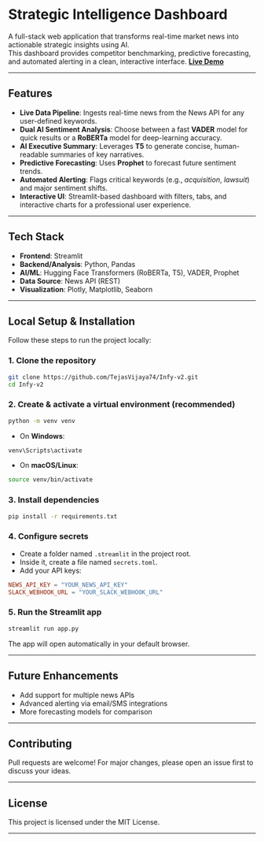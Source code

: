 # Strategic Intelligence Dashboard

A full-stack web application that transforms real-time market news into actionable strategic insights using AI.  
This dashboard provides competitor benchmarking, predictive forecasting, and automated alerting in a clean, interactive interface.
**[Live Demo](https://infy-v2.streamlit.app/)**

---

##  Features

- **Live Data Pipeline**: Ingests real-time news from the News API for any user-defined keywords.  
- **Dual AI Sentiment Analysis**: Choose between a fast **VADER** model for quick results or a **RoBERTa** model for deep-learning accuracy.  
- **AI Executive Summary**: Leverages **T5** to generate concise, human-readable summaries of key narratives.  
- **Predictive Forecasting**: Uses **Prophet** to forecast future sentiment trends.  
- **Automated Alerting**: Flags critical keywords (e.g., *acquisition*, *lawsuit*) and major sentiment shifts.  
- **Interactive UI**: Streamlit-based dashboard with filters, tabs, and interactive charts for a professional user experience.  

---

##  Tech Stack

- **Frontend**: Streamlit  
- **Backend/Analysis**: Python, Pandas  
- **AI/ML**: Hugging Face Transformers (RoBERTa, T5), VADER, Prophet  
- **Data Source**: News API (REST)  
- **Visualization**: Plotly, Matplotlib, Seaborn  

---

##  Local Setup & Installation

Follow these steps to run the project locally:

### 1️. Clone the repository
```bash
git clone https://github.com/TejasVijaya74/Infy-v2.git
cd Infy-v2
```

### 2️. Create & activate a virtual environment (recommended)

```bash
python -m venv venv
```

* On **Windows**:
```bash
venv\Scripts\activate
```

* On **macOS/Linux**:
```bash
source venv/bin/activate
```

### 3️. Install dependencies
```bash
pip install -r requirements.txt
```

### 4️. Configure secrets

* Create a folder named `.streamlit` in the project root.  
* Inside it, create a file named `secrets.toml`.  
* Add your API keys:
```toml
NEWS_API_KEY = "YOUR_NEWS_API_KEY"
SLACK_WEBHOOK_URL = "YOUR_SLACK_WEBHOOK_URL"
```

### 5️. Run the Streamlit app
```bash
streamlit run app.py
```

The app will open automatically in your default browser.

---

##  Future Enhancements

* Add support for multiple news APIs  
* Advanced alerting via email/SMS integrations  
* More forecasting models for comparison  

---

##  Contributing

Pull requests are welcome! For major changes, please open an issue first to discuss your ideas.

---

##  License

This project is licensed under the MIT License.

---

